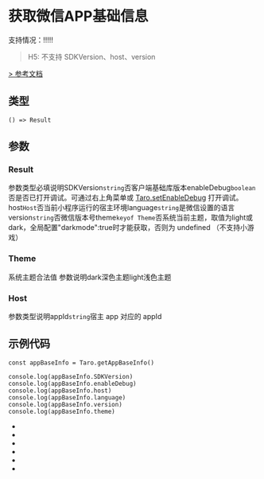 # 获取微信APP基础信息
支持情况：!!!!!
> H5: 不支持 SDKVersion、host、version

[> 参考文档
](https://developers.weixin.qq.com/miniprogram/dev/api/base/system/wx.getAppBaseInfo.html)
## 类型[​](getAppBaseInfo.html#类型)
```tsx
() => Result
```

## 参数[​](getAppBaseInfo.html#参数)
### Result[​](getAppBaseInfo.html#result)
参数类型必填说明SDKVersion`string`否客户端基础库版本enableDebug`boolean`否是否已打开调试。可通过右上角菜单或 [Taro.setEnableDebug](../debug/setEnableDebug.html) 打开调试。host`Host`否当前小程序运行的宿主环境language`string`是微信设置的语言version`string`否微信版本号theme`keyof Theme`否系统当前主题，取值为light或dark，全局配置"darkmode":true时才能获取，否则为 undefined （不支持小游戏）
### Theme[​](getAppBaseInfo.html#theme)
系统主题合法值
参数说明dark深色主题light浅色主题
### Host[​](getAppBaseInfo.html#host)
参数类型说明appId`string`宿主 app 对应的 appId
## 示例代码[​](getAppBaseInfo.html#示例代码)
```tsx
const appBaseInfo = Taro.getAppBaseInfo()

console.log(appBaseInfo.SDKVersion)
console.log(appBaseInfo.enableDebug)
console.log(appBaseInfo.host)
console.log(appBaseInfo.language)
console.log(appBaseInfo.version)
console.log(appBaseInfo.theme)
```

- 
- 

- 
- 
- 

-
